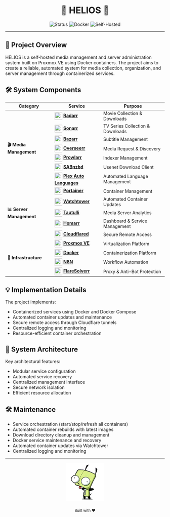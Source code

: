 <div align="center">
  <h1>🌟 HELIOS 🌟</h1>

  <p align="center">
    <img src="https://img.shields.io/badge/Status-Operational-brightgreen?style=for-the-badge" alt="Status"/>
    <img src="https://img.shields.io/badge/Docker-Powered-blue?style=for-the-badge&logo=docker" alt="Docker"/>
    <img src="https://img.shields.io/badge/Type-Self_Hosted-orange?style=for-the-badge" alt="Self-Hosted"/>
  </p>
</div>

---

## 🎯 Project Overview

HELIOS is a self-hosted media management and server administration system built on Proxmox VE using Docker containers. The project aims to create a reliable, automated system for media collection, organization, and server management through containerized services.

## 🛠️ System Components

<div align="center">
<table>
<thead>
  <tr>
    <th>Category</th>
    <th>Service</th>
    <th>Purpose</th>
  </tr>
</thead>
<tbody>
  <tr>
    <td rowspan="7"><b>🎬 Media Management</b></td>
    <td><img height="24" width="24" style="vertical-align: middle;" src="https://cdn.jsdelivr.net/gh/walkxcode/dashboard-icons/png/radarr.png"/> <b><a href="https://github.com/Radarr/Radarr">Radarr</a></b></td>
    <td>Movie Collection & Downloads</td>
  </tr>
  <tr>
    <td><img height="24" width="24" style="vertical-align: middle;" src="https://cdn.jsdelivr.net/gh/walkxcode/dashboard-icons/png/sonarr.png"/> <b><a href="https://github.com/Sonarr/Sonarr">Sonarr</a></b></td>
    <td>TV Series Collection & Downloads</td>
  </tr>
  <tr>
    <td><img height="24" width="24" style="vertical-align: middle;" src="https://cdn.jsdelivr.net/gh/walkxcode/dashboard-icons/png/bazarr.png"/> <b><a href="https://github.com/morpheus65535/bazarr">Bazarr</a></b></td>
    <td>Subtitle Management</td>
  </tr>
  <tr>
    <td><img height="24" width="24" style="vertical-align: middle;" src="https://cdn.jsdelivr.net/gh/walkxcode/dashboard-icons/png/overseerr.png"/> <b><a href="https://github.com/sct/overseerr">Overseerr</a></b></td>
    <td>Media Request & Discovery</td>
  </tr>
  <tr>
    <td><img height="24" width="24" style="vertical-align: middle;" src="https://cdn.jsdelivr.net/gh/walkxcode/dashboard-icons/png/prowlarr.png"/> <b><a href="https://github.com/Prowlarr/Prowlarr">Prowlarr</a></b></td>
    <td>Indexer Management</td>
  </tr>
  <tr>
    <td><img height="24" width="24" style="vertical-align: middle;" src="https://cdn.jsdelivr.net/gh/walkxcode/dashboard-icons/png/sabnzbd.png"/> <b><a href="https://github.com/sabnzbd/sabnzbd">SABnzbd</a></b></td>
    <td>Usenet Download Client</td>
  </tr>
  <tr>
    <td><img height="24" width="24" style="vertical-align: middle;" src="https://cdn.jsdelivr.net/gh/walkxcode/dashboard-icons/png/plex.png"/> <b><a href="https://github.com/RemiRigal/Plex-Auto-Languages">Plex Auto Languages</a></b></td>
    <td>Automated Language Management</td>
  </tr>
  <tr>
    <td rowspan="5"><b>📊 Server Management</b></td>
    <td><img height="24" width="24" style="vertical-align: middle;" src="https://cdn.jsdelivr.net/gh/walkxcode/dashboard-icons/png/portainer.png"/> <b><a href="https://github.com/portainer/portainer">Portainer</a></b></td>
    <td>Container Management</td>
  </tr>
  <tr>
    <td><img height="24" width="24" style="vertical-align: middle;" src="https://cdn.jsdelivr.net/gh/walkxcode/dashboard-icons/png/watchtower.png"/> <b><a href="https://github.com/containrrr/watchtower">Watchtower</a></b></td>
    <td>Automated Container Updates</td>
  </tr>
  <tr>
    <td><img height="24" width="24" style="vertical-align: middle;" src="https://cdn.jsdelivr.net/gh/walkxcode/dashboard-icons/png/tautulli.png"/> <b><a href="https://github.com/Tautulli/Tautulli">Tautulli</a></b></td>
    <td>Media Server Analytics</td>
  </tr>
  <tr>
    <td><img height="24" width="24" style="vertical-align: middle;" src="https://cdn.jsdelivr.net/gh/walkxcode/dashboard-icons/png/homarr.png"/> <b><a href="https://github.com/ajnart/homarr">Homarr</a></b></td>
    <td>Dashboard & Service Management</td>
  </tr>
  <tr>
    <td><img height="24" width="24" style="vertical-align: middle;" src="https://cdn.jsdelivr.net/gh/walkxcode/dashboard-icons/png/cloudflare.png"/> <b><a href="https://github.com/cloudflare/cloudflared">Cloudflared</a></b></td>
    <td>Secure Remote Access</td>
  </tr>
  <tr>
    <td rowspan="4"><b>🔧 Infrastructure</b></td>
    <td><img height="24" width="24" style="vertical-align: middle;" src="https://cdn.jsdelivr.net/gh/walkxcode/dashboard-icons/png/proxmox.png"/> <b><a href="https://www.proxmox.com/en/">Proxmox VE</a></b></td>
    <td>Virtualization Platform</td>
  </tr>
  <tr>
    <td><img height="24" width="24" style="vertical-align: middle;" src="https://cdn.jsdelivr.net/gh/walkxcode/dashboard-icons/png/docker.png"/> <b><a href="https://www.docker.com/">Docker</a></b></td>
    <td>Containerization Platform</td>
  </tr>
  <tr>
    <td><img height="24" width="24" style="vertical-align: middle;" src="https://cdn.jsdelivr.net/gh/walkxcode/dashboard-icons/png/n8n.png"/> <b><a href="https://n8n.io/">N8N</a></b></td>
    <td>Workflow Automation</td>
  </tr>
  <tr>
    <td><img height="24" width="24" style="vertical-align: middle;" src="https://cdn.jsdelivr.net/gh/walkxcode/dashboard-icons/png/flaresolverr.png"/> <b><a href="https://github.com/FlareSolverr/FlareSolverr">FlareSolverr</a></b></td>
    <td>Proxy & Anti-Bot Protection</td>
  </tr>
</tbody>
</table>
</div>

## 💡 Implementation Details

The project implements:
- Containerized services using Docker and Docker Compose
- Automated container updates and maintenance
- Secure remote access through Cloudflare tunnels
- Centralized logging and monitoring
- Resource-efficient container orchestration

## 🔧 System Architecture

Key architectural features:
- Modular service configuration
- Automated service recovery
- Centralized management interface
- Secure network isolation
- Efficient resource allocation

## 🛠️ Maintenance


- Service orchestration (start/stop/refresh all containers)
- Automated container rebuilds with latest images
- Download directory cleanup and management
- Docker service maintenance and recovery
- Automated container updates via Watchtower
- Centralized logging and monitoring



---

<div align="center">
  <a href="https://github.com/pjmarz/HELIOS">
    <img src="assets/images/GIR.gif" alt="HELIOS" width="120" height="120">
  </a>
  
  <p align="center">
    <sub>Built with ♥️</sub>
  </p>
</div>